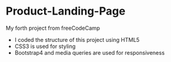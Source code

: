 # Product-Landing-Page
My forth project from freeCodeCamp

- I coded the structure of this project using HTML5
- CSS3 is used for styling
- Bootstrap4 and media queries are used for responsiveness
